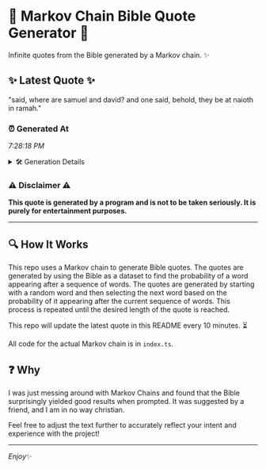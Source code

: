 # 📖 Markov Chain Bible Quote Generator 📖

Infinite quotes from the Bible generated by a Markov chain. ✨

## ✨ Latest Quote ✨
"said, where are samuel and david? and one said, behold, they be at naioth in ramah."

### ⏰ Generated At
*7:28:18 PM*

<details>
    <summary>🛠️ Generation Details</summary>
    <p>
        <strong>🌱 Seed:</strong> said,<br>
        <strong>🔄 Iterations:</strong> 15<br>
        <strong>📜 Context History:</strong><br>[ said, ]: where<br>[ said,, where ]: are<br>[ said,, where, are ]: samuel<br>[ said,, where, are, samuel ]: and<br>[ said,, where, are, samuel, and ]: david?<br>[ said,, where, are, samuel, and, david? ]: and<br>[ where, are, samuel, and, david?, and ]: one<br>[ are, samuel, and, david?, and, one ]: said,<br>[ samuel, and, david?, and, one, said, ]: behold,<br>[ and, david?, and, one, said,, behold, ]: they<br>[ david?, and, one, said,, behold,, they ]: be<br>[ and, one, said,, behold,, they, be ]: at<br>[ one, said,, behold,, they, be, at ]: naioth<br>[ said,, behold,, they, be, at, naioth ]: in<br>[ behold,, they, be, at, naioth, in ]: ramah.<br>
    </p>
</details>

### ⚠️ Disclaimer ⚠️
**This quote is generated by a program and is not to be taken seriously. It is purely for entertainment purposes.**

---

## 🔍 How It Works

This repo uses a Markov chain to generate Bible quotes. The quotes are generated by using the Bible as a dataset to find the probability of a word appearing after a sequence of words. The quotes are generated by starting with a random word and then selecting the next word based on the probability of it appearing after the current sequence of words. This process is repeated until the desired length of the quote is reached.

This repo will update the latest quote in this README every 10 minutes. ⏳

All code for the actual Markov chain is in `index.ts`.

## ❓ Why

I was just messing around with Markov Chains and found that the Bible surprisingly yielded good results when prompted. 
It was suggested by a friend, and I am in no way christian.

Feel free to adjust the text further to accurately reflect your intent and experience with the project!

---

*Enjoy*✨
